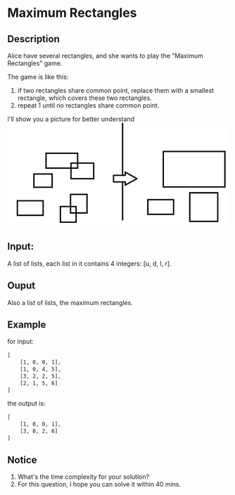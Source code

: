 # Maximum Rectangles

## Description
Alice have several rectangles, and she wants to play the "Maximum Rectangles" game.

The game is like this:  
1. if two rectangles share common point, replace them with a smallest rectangle, which covers these two rectangles.
2. repeat 1 until no rectangles share common point.

I'll show you a picture for better understand
![I believe you'll understand](https://github.com/isaacpei/algorithm-interview/blob/master/Question/Q003.jpeg?raw=true)


## Input:
A list of lists, each list in it contains 4 integers: [u, d, l, r].

## Ouput
Also a list of lists, the maximum rectangles.

## Example
for input:
```
[
    [1, 0, 0, 1],
    [1, 0, 4, 5],
    [3, 2, 2, 5],
    [2, 1, 5, 6]
]
```
the output is:
```
[
    [1, 0, 0, 1],
    [3, 0, 2, 6]
]
```

## Notice
1. What's the time complexity for your solution?
2. For this question, I hope you can solve it within 40 mins.
